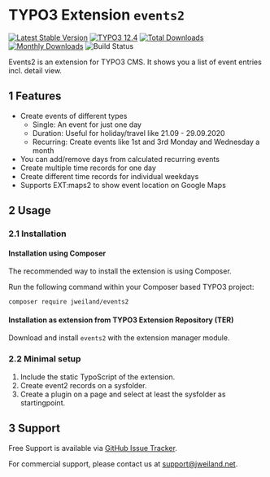 # TYPO3 Extension `events2`

[![Latest Stable Version](https://poser.pugx.org/jweiland/events2/v/stable.svg)](https://packagist.org/packages/jweiland/events2)
[![TYPO3 12.4](https://img.shields.io/badge/TYPO3-12.4-green.svg)](https://get.typo3.org/version/12)
[![Total Downloads](https://poser.pugx.org/jweiland/events2/downloads.svg)](https://packagist.org/packages/jweiland/events2)
[![Monthly Downloads](https://poser.pugx.org/jweiland/events2/d/monthly)](https://packagist.org/packages/jweiland/events2)
![Build Status](https://github.com/jweiland-net/events2/actions/workflows/ci.yml/badge.svg)

Events2 is an extension for TYPO3 CMS. It shows you a list of event entries incl.
detail view.

## 1 Features

* Create events of different types
    * Single: An event for just one day
    * Duration: Useful for holiday/travel like 21.09 - 29.09.2020
    * Recurring: Create events like 1st and 3rd Monday and Wednesday a month
* You can add/remove days from calculated recurring events
* Create multiple time records for one day
* Create different time records for individual weekdays
* Supports EXT:maps2 to show event location on Google Maps

## 2 Usage

### 2.1 Installation

#### Installation using Composer

The recommended way to install the extension is using Composer.

Run the following command within your Composer based TYPO3 project:

```
composer require jweiland/events2
```

#### Installation as extension from TYPO3 Extension Repository (TER)

Download and install `events2` with the extension manager module.

### 2.2 Minimal setup

1) Include the static TypoScript of the extension.
2) Create event2 records on a sysfolder.
3) Create a plugin on a page and select at least the sysfolder as startingpoint.

## 3 Support

Free Support is available via [GitHub Issue Tracker](https://github.com/jweiland-net/events2/issues).

For commercial support, please contact us at [support@jweiland.net](support@jweiland.net).
